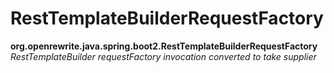 # RestTemplateBuilderRequestFactory

**org.openrewrite.java.spring.boot2.RestTemplateBuilderRequestFactory**  
_RestTemplateBuilder requestFactory invocation converted to take supplier_

